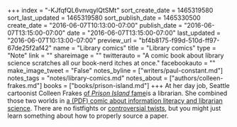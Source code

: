 +++
index = "-KJfqfQL6vnvqylQtSMt"
sort_create_date = 1465319580
sort_last_updated = 1465319580
sort_publish_date = 1465330500
create_date = "2016-06-07T10:13:00-07:00"
publish_date = "2016-06-07T13:15:00-07:00"
date = "2016-06-07T13:15:00-07:00"
last_updated = "2016-06-07T10:13:00-07:00"
preview_url = "bf4b8175-f99d-510d-ff97-67de25f2af42"
name = "Library comics"
title = "Library comics"
type = "Note"
link = ""
shareimage = ""
twitterauto = "A comic book about library science scratches all our book-nerd itches at once."
facebookauto = ""
make_image_tweet = "False"
notes_byline = ["writers/paul-constant.md"]
notes_tags = "notes/library-comics.md"
notes_about = ["authors/colleen-frakes.md"]
books = ["books/prison-island.md"]
+++
At her day job, Seattle cartoonist Colleen Frakes [of *Prison Island* fame](http://seattlereviewofbooks.com/reviews/journey-to-prison-island/)is a librarian. She combined those two worlds in [a (PDF) comic about information literacy and librarian science](http://libguides.seattleu.edu/ld.php?content_id=21567858). There are no fistfights or [controversial twists](http://seattlereviewofbooks.com/notes/2016/06/02/thursday-comics-hangover-coming-back-to-captain-america/), but you might just learn something about how to properly source a paper.
